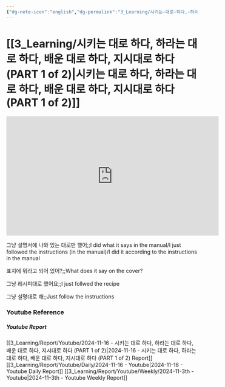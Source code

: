 ```yaml
---
{"dg-note-icon":"english","dg-permalink":"3_Learning/시키는-대로-하다,-하라는-대로-하다,-배운-대로-하다,-지시대로-하다-(PART-1-of-2)","created-date":"2024-11-16 11:24:18 am","date":"2024-11-16","type":"youtube","tags":["youtube","english","flashcards"],"aliases":null,"youtuber":"빨모쌤","channelName":"라이브 아카데미","link":"https://www.youtube.com/watch?v=TPczV0wzps4","img":"https://img.youtube.com/vi/TPczV0wzps4/0.jpg","dg-publish":true,"permalink":"/3_Learning/시키는-대로-하다,-하라는-대로-하다,-배운-대로-하다,-지시대로-하다-(PART-1-of-2)/","dgPassFrontmatter":true,"noteIcon":"english"}
---
```


# [[3_Learning/시키는 대로 하다, 하라는 대로 하다, 배운 대로 하다, 지시대로 하다 (PART 1 of 2)\|시키는 대로 하다, 하라는 대로 하다, 배운 대로 하다, 지시대로 하다 (PART 1 of 2)]]


<div class="container-root"><span></span></div><div><div class="container-root"><iframe width="560" height="315" src="https://www.youtube.com/embed/TPczV0wzps4" title="YouTube video player" frameborder="0" allow="accelerometer; autoplay; clipboard-write; encrypted-media; gyroscope; picture-in-picture; web-share" allowfullscreen=""></iframe></div></div>

그냥 설명서에 나와 있는 대로만 했어;;I did what it says in the manual/I just followed the instructions (in the manual)/I did it according to the instructions in the manual
<!--SR:!2025-01-05,25,270-->
표지에 뭐라고 되어 있어?;;What does it say on the cover?
<!--SR:!2025-02-02,54,310-->
그냥 레시피대로 했어요;;I just follwed the recipe
<!--SR:!2025-02-09,60,310-->
그냥 설명대로 해;;Just follow the instructions
<!--SR:!2025-01-07,4,234-->












### Youtube Reference
##### Youtube Report
[[3_Learning/Report/Youtube/2024-11-16 - 시키는 대로 하다, 하라는 대로 하다, 배운 대로 하다, 지시대로 하다 (PART 1 of 2)\|2024-11-16 - 시키는 대로 하다, 하라는 대로 하다, 배운 대로 하다, 지시대로 하다 (PART 1 of 2) Report]]
[[3_Learning/Report/Youtube/Daily/2024-11-16 - Youtube\|2024-11-16 - Youtube Daily Report]]
[[3_Learning/Report/Youtube/Weekly/2024-11-3th - Youtube\|2024-11-3th - Youtube Weekly Report]]

